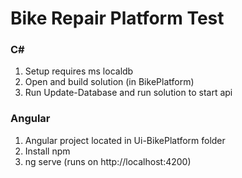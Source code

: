 # Bike Repair Platform Test


### C#
1. Setup requires ms localdb
2. Open and build solution (in BikePlatform)
3. Run Update-Database and run solution to start api

### Angular
1. Angular project located in Ui-BikePlatform folder
2. Install npm
3. ng serve (runs on http://localhost:4200)

